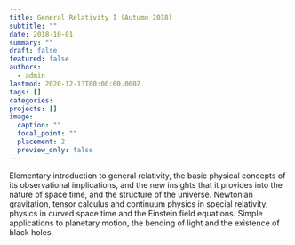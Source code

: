 ```yaml
---
title: General Relativity I (Autumn 2018)
subtitle: ""
date: 2018-10-01
summary: ""
draft: false
featured: false
authors:
  - admin
lastmod: 2020-12-13T00:00:00.000Z
tags: []
categories:
projects: []
image:
  caption: ""
  focal_point: ""
  placement: 2
  preview_only: false
---
```

Elementary introduction to general relativity, the basic physical concepts of its observational implications, and the new insights that it provides into the nature of space time, and the structure of the universe. Newtonian gravitation, tensor calculus and continuum physics in special relativity, physics in curved space time and the Einstein field equations. Simple applications to planetary motion, the bending of light and the existence of black holes.

